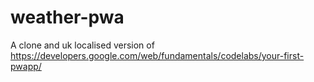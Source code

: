 # weather-pwa

A clone and uk localised version of https://developers.google.com/web/fundamentals/codelabs/your-first-pwapp/
